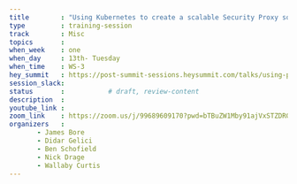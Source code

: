 ```yaml
---
title        : "Using Kubernetes to create a scalable Security Proxy solution"
type         : training-session
track        : Misc
topics       : 
when_week    : one
when_day     : 13th- Tuesday
when_time    : WS-3
hey_summit   : https://post-summit-sessions.heysummit.com/talks/using-proxies-1/
session_slack:
status       :           # draft, review-content
description  : 
youtube_link : 
zoom_link    : https://zoom.us/j/99689609170?pwd=bTBuZW1Mby91ajVxSTZDRGNFUlFndz09
organizers   : 
       - James Bore
       - Didar Gelici
       - Ben Schofield
       - Nick Drage
       - Wallaby Curtis
---
```



